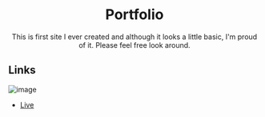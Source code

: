 <h1 align="center">Portfolio</h1>

<p align="center">This is first site I ever created and although it looks a little basic, I'm proud of it. Please feel free look around.</p>

## Links

![image](https://user-images.githubusercontent.com/90426657/134296165-f569f21c-3205-4ec5-80ab-2ad765e03088.png)


- [Live](https://mple06.github.io/portfolio/)
